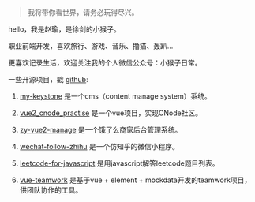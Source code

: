 > 我将带你看世界，请务必玩得尽兴。

hello，我是赵瑜，是徐剑的小猴子。

职业前端开发，喜欢旅行、游戏、音乐、撸猫、轰趴...

更喜欢记录生活，欢迎关注我的个人微信公众号：小猴子日常。

一些开源项目，戳 [github](https://github.com/monkey-yu):

1. [my-keystone](https://github.com/monkey-yu/my-keystone)  是一个cms（content manage system）系统。

2. [vue2_cnode_practise](https://github.com/monkey-yu/vue2_cnode_practise) 是一个vue项目，实现CNode社区。

3. [zy-vue2-manage](https://github.com/monkey-yu/zy-vue2-manage) 是一个饿了么商家后台管理系统。

4. [wechat-follow-zhihu](https://github.com/monkey-yu/wechat-follow-zhihu) 是一个仿知乎的微信小程序。

5. [leetcode-for-javascript](https://github.com/monkey-yu/leetcode-for-javascript) 是用javascript解答leetcode题目列表。
6. [vue-teamwork](https://github.com/monkey-yu/vue-teamwork) 是基于vue + element + mockdata开发的teamwork项目，供团队协作的工具。

